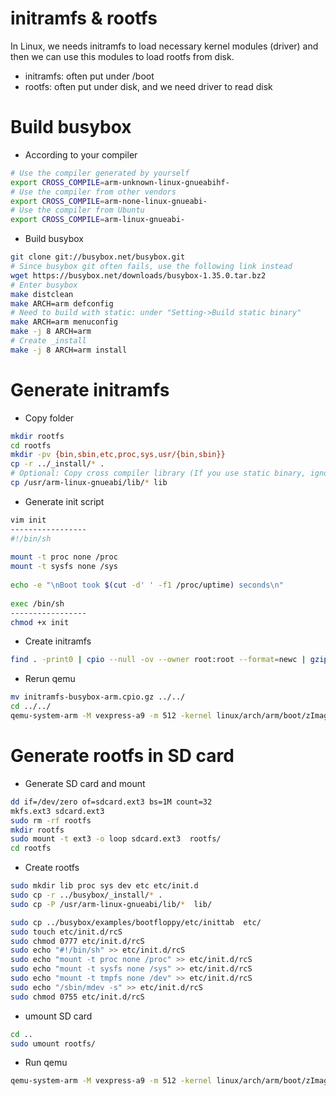# initramfs & rootfs

In Linux, we needs initramfs to load necessary kernel modules (driver) and then we can use this modules to load rootfs from disk.

* initramfs: often put under /boot
* rootfs: often put under disk, and we need driver to read disk

# Build busybox

* According to your compiler

```bash
# Use the compiler generated by yourself
export CROSS_COMPILE=arm-unknown-linux-gnueabihf-
# Use the compiler from other vendors
export CROSS_COMPILE=arm-none-linux-gnueabi-
# Use the compiler from Ubuntu
export CROSS_COMPILE=arm-linux-gnueabi-
```

* Build busybox

```bash
git clone git://busybox.net/busybox.git
# Since busybox git often fails, use the following link instead
wget https://busybox.net/downloads/busybox-1.35.0.tar.bz2
# Enter busybox
make distclean
make ARCH=arm defconfig
# Need to build with static: under "Setting->Build static binary"
make ARCH=arm menuconfig
make -j 8 ARCH=arm
# Create _install
make -j 8 ARCH=arm install
```

# Generate initramfs

* Copy folder

```bash
mkdir rootfs
cd rootfs
mkdir -pv {bin,sbin,etc,proc,sys,usr/{bin,sbin}}
cp -r ../_install/* .
# Optional: Copy cross compiler library (If you use static binary, ignore this step)
cp /usr/arm-linux-gnueabi/lib/* lib
```

* Generate init script

```bash
vim init
-----------------
#!/bin/sh
 
mount -t proc none /proc
mount -t sysfs none /sys
 
echo -e "\nBoot took $(cut -d' ' -f1 /proc/uptime) seconds\n"
 
exec /bin/sh
-----------------
chmod +x init
```

* Create initramfs

```bash
find . -print0 | cpio --null -ov --owner root:root --format=newc | gzip -9 > ./initramfs-busybox-arm.cpio.gz
```

* Rerun qemu

```bash
mv initramfs-busybox-arm.cpio.gz ../../
cd ../../
qemu-system-arm -M vexpress-a9 -m 512 -kernel linux/arch/arm/boot/zImage -initrd initramfs-busybox-arm.cpio.gz -nographic -append "console=ttyAMA0" -dtb linux/arch/arm/boot/dts/vexpress-v2p-ca9.dtb
```

# Generate rootfs in SD card

* Generate SD card and mount

```bash
dd if=/dev/zero of=sdcard.ext3 bs=1M count=32
mkfs.ext3 sdcard.ext3
sudo rm -rf rootfs
mkdir rootfs
sudo mount -t ext3 -o loop sdcard.ext3  rootfs/
cd rootfs
```

* Create rootfs

```bash
sudo mkdir lib proc sys dev etc etc/init.d
sudo cp -r ../busybox/_install/* .
sudo cp -P /usr/arm-linux-gnueabi/lib/*  lib/

sudo cp ../busybox/examples/bootfloppy/etc/inittab  etc/
sudo touch etc/init.d/rcS
sudo chmod 0777 etc/init.d/rcS
sudo echo "#!/bin/sh" >> etc/init.d/rcS
sudo echo "mount -t proc none /proc" >> etc/init.d/rcS
sudo echo "mount -t sysfs none /sys" >> etc/init.d/rcS
sudo echo "mount -t tmpfs none /dev" >> etc/init.d/rcS
sudo echo "/sbin/mdev -s" >> etc/init.d/rcS
sudo chmod 0755 etc/init.d/rcS
```

* umount SD card

```bash
cd ..
sudo umount rootfs/
```

* Run qemu

```bash
qemu-system-arm -M vexpress-a9 -m 512 -kernel linux/arch/arm/boot/zImage -sd sdcard.ext3 -nographic -append "console=ttyAMA0 rootwait rw root=/dev/mmcblk0 init=/linuxrc" -dtb linux/arch/arm/boot/dts/vexpress-v2p-ca9.dtb
```
